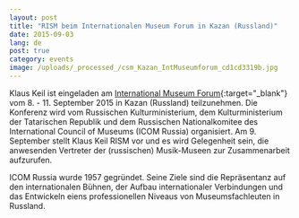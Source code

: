 ```yaml
---
layout: post
title: "RISM beim Internationalen Museum Forum in Kazan (Russland)"
date: 2015-09-03
lang: de
post: true
category: events
image: /uploads/_processed_/csm_Kazan_IntMuseumforum_cd1cd3319b.jpg
---
```



Klaus Keil ist eingeladen am [International Museum Forum](http://forum.tatmuseum.ru/business-program/?lang=en){:target="_blank"} vom 8. - 11. September 2015 in Kazan (Russland) teilzunehmen. Die Konferenz wird vom Russischen Kulturministerium, dem Kulturministerium der Tatarischen Republik und dem Russischen Nationalkomitee des International Council of Museums (ICOM Russia) organisiert. Am 9. September stellt Klaus Keil RISM vor und es wird Gelegenheit sein, die anwesenden Vertreter der (russischen) Musik-Museen zur Zusammenarbeit aufzurufen.

ICOM Russia wurde 1957 gegründet. Seine Ziele sind die Repräsentanz auf den internationalen Bühnen, der Aufbau internationaler Verbindungen und das Entwickeln eiens professionellen Niveaus von Museumsfachleuten in Russland.







<script type="text/javascript">var switchTo5x=true;</script><script type="text/javascript" src="http://w.sharethis.com/button/buttons.js"></script><script type="text/javascript">stLight.options({publisher: "9b601438-1ce1-49d8-bfd7-9cff5df54c17", doNotHash: false, doNotCopy: false, hashAddressBar: false});</script>
